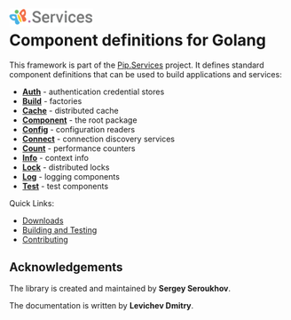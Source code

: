 # <img src="https://github.com/pip-services/pip-services/raw/master/design/Logo.png" alt="Pip.Services Logo" style="max-width:30%"> <br/> Component definitions for Golang

This framework is part of the [Pip.Services](https://github.com/pip-services/pip-services) project.
It defines standard component definitions that can be used to build applications and services:

- [**Auth**](https://godoc.org/github.com/pip-services3-go/pip-services3-components-go/auth) - authentication credential stores
- [**Build**](https://godoc.org/github.com/pip-services3-go/pip-services3-components-go/build) - factories
- [**Cache**](https://godoc.org/github.com/pip-services3-go/pip-services3-components-go/cache) - distributed cache
- [**Component**](https://godoc.org/github.com/pip-services3-go/pip-services3-components-go/component) - the root package
- [**Config**](https://godoc.org/github.com/pip-services3-go/pip-services3-components-go/config) - configuration readers
- [**Connect**](https://godoc.org/github.com/pip-services3-go/pip-services3-components-go/connect) - connection discovery services
- [**Count**](https://godoc.org/github.com/pip-services3-go/pip-services3-components-go/count) - performance counters
- [**Info**](https://godoc.org/github.com/pip-services3-go/pip-services3-components-go/info) - context info
- [**Lock**](https://godoc.org/github.com/pip-services3-go/pip-services3-components-go/lock) - distributed locks
- [**Log**](https://godoc.org/github.com/pip-services3-go/pip-services3-components-go/log) - logging components
- [**Test**](https://godoc.org/github.com/pip-services3-go/pip-services3-components-go/test) - test components

Quick Links:

* [Downloads](https://github.com/pip-services3-go/pip-services3-go/pip-services3-components-go/blob/master/docs/Downloads.md)
* [Building and Testing](https://github.com/pip-services3-go/pip-services3-components-go/blob/master/docs/Development.md)
* [Contributing](https://github.com/pip-services3-go/pip-services3-components-go/blob/master/docs/Development.md#contrib)

## Acknowledgements

The library is created and maintained by **Sergey Seroukhov**.

The documentation is written by **Levichev Dmitry**.
